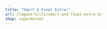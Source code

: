 ```yaml
---
title: "Smart & Final Extra!"
url: /laguna-hills/smart-and-final-extra-3/
shop: supermarket
---
```


